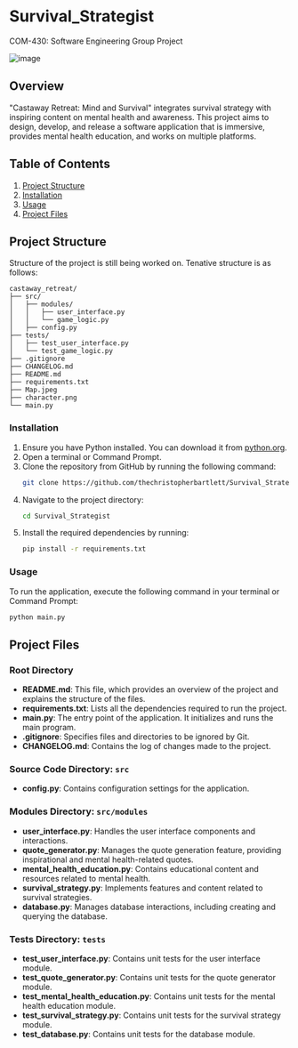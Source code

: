 # Survival_Strategist
COM-430: Software Engineering Group Project

![image](https://github.com/user-attachments/assets/15097b85-1baf-413f-a6d9-b776d927e39d)



## Overview
"Castaway Retreat: Mind and Survival" integrates survival strategy with inspiring content on mental health and awareness. This project aims to design, develop, and release a software application that is immersive, provides mental health education, and works on multiple platforms.

## Table of Contents
1. [Project Structure](#project-structure)
2. [Installation](#installation)
3. [Usage](#usage)
4. [Project Files](#project-files)

## Project Structure
Structure of the project is still being worked on. Tenative structure is as follows:
```
castaway_retreat/
├── src/
│   ├── modules/
│   │   ├── user_interface.py
│   │   └── game_logic.py
│   ├── config.py
├── tests/
│   ├── test_user_interface.py
│   └── test_game_logic.py
├── .gitignore
├── CHANGELOG.md
├── README.md
├── requirements.txt
├── Map.jpeg
├── character.png
└── main.py
```

### Installation
1. Ensure you have Python installed. You can download it from [python.org](https://www.python.org/downloads/).
2. Open a terminal or Command Prompt.
3. Clone the repository from GitHub by running the following command:
    ```bash
    git clone https://github.com/thechristopherbartlett/Survival_Strategist.git
    ```
4. Navigate to the project directory:
    ```bash
    cd Survival_Strategist
    ```
5. Install the required dependencies by running:
    ```bash
    pip install -r requirements.txt
    ```

### Usage
To run the application, execute the following command in your terminal or Command Prompt:
```bash
python main.py
```

## Project Files

### Root Directory
- **README.md**: This file, which provides an overview of the project and explains the structure of the files.
- **requirements.txt**: Lists all the dependencies required to run the project.
- **main.py**: The entry point of the application. It initializes and runs the main program.
- **.gitignore**: Specifies files and directories to be ignored by Git.
- **CHANGELOG.md**: Contains the log of changes made to the project.

### Source Code Directory: `src`
- **config.py**: Contains configuration settings for the application.

### Modules Directory: `src/modules`
- **user_interface.py**: Handles the user interface components and interactions.
- **quote_generator.py**: Manages the quote generation feature, providing inspirational and mental health-related quotes.
- **mental_health_education.py**: Contains educational content and resources related to mental health.
- **survival_strategy.py**: Implements features and content related to survival strategies.
- **database.py**: Manages database interactions, including creating and querying the database.

### Tests Directory: `tests`
- **test_user_interface.py**: Contains unit tests for the user interface module.
- **test_quote_generator.py**: Contains unit tests for the quote generator module.
- **test_mental_health_education.py**: Contains unit tests for the mental health education module.
- **test_survival_strategy.py**: Contains unit tests for the survival strategy module.
- **test_database.py**: Contains unit tests for the database module.
